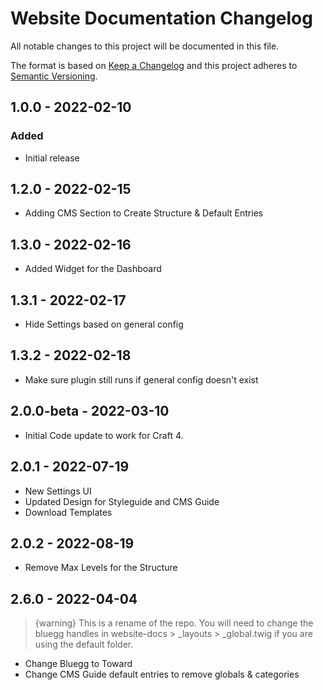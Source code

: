 # Website Documentation Changelog

All notable changes to this project will be documented in this file.

The format is based on [Keep a Changelog](http://keepachangelog.com/) and this project adheres to [Semantic Versioning](http://semver.org/).

## 1.0.0 - 2022-02-10

### Added

-   Initial release

## 1.2.0 - 2022-02-15

-   Adding CMS Section to Create Structure & Default Entries

## 1.3.0 - 2022-02-16

-   Added Widget for the Dashboard

## 1.3.1 - 2022-02-17

-   Hide Settings based on general config

## 1.3.2 - 2022-02-18

-   Make sure plugin still runs if general config doesn't exist

## 2.0.0-beta - 2022-03-10

-   Initial Code update to work for Craft 4.

## 2.0.1 - 2022-07-19

-   New Settings UI
-   Updated Design for Styleguide and CMS Guide
-   Download Templates

## 2.0.2 - 2022-08-19

-   Remove Max Levels for the Structure

## 2.6.0 - 2022-04-04

> {warning} This is a rename of the repo. You will need to change the bluegg handles in website-docs > _layouts > _global.twig if you are using the default folder.

-   Change Bluegg to Toward
-   Change CMS Guide default entries to remove globals & categories
